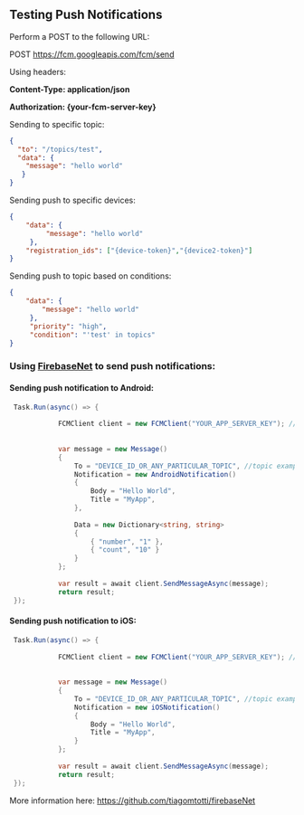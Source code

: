 ## Testing Push Notifications

Perform a POST to the following URL:

POST https://fcm.googleapis.com/fcm/send

Using headers:

**Content-Type: application/json**

**Authorization: {your-fcm-server-key}**


Sending to specific topic:
```json
{
  "to": "/topics/test",
  "data": {
    "message": "hello world"
   }
}
```

Sending push to specific devices:
```json
{
    "data": {
         "message": "hello world"
     },
    "registration_ids": ["{device-token}","{device2-token}"]
}
```

Sending push to topic based on conditions:

```json
{
    "data": {
        "message": "hello world"
     },
     "priority": "high",
     "condition": "'test' in topics"
}
```

### Using [FirebaseNet](https://www.nuget.org/packages/firebaseNet) to send push notifications:

#### Sending push notification to Android:

```csharp
 Task.Run(async() => {
 
            FCMClient client = new FCMClient("YOUR_APP_SERVER_KEY"); //as derived from https://console.firebase.google.com/project/
            
            
            var message = new Message()
            {
                To = "DEVICE_ID_OR_ANY_PARTICULAR_TOPIC", //topic example /topics/all
                Notification = new AndroidNotification()
                {
                    Body = "Hello World",
                    Title = "MyApp",
                },
                
                Data = new Dictionary<string, string>
                {
                    { "number", "1" },
                    { "count", "10" }
                }
            };
           
            var result = await client.SendMessageAsync(message);
            return result;
 });
```
#### Sending push notification to iOS:

```csharp
 Task.Run(async() => {
 
            FCMClient client = new FCMClient("YOUR_APP_SERVER_KEY"); //as derived from https://console.firebase.google.com/project/
            
            
            var message = new Message()
            {
                To = "DEVICE_ID_OR_ANY_PARTICULAR_TOPIC", //topic example /topics/all
                Notification = new iOSNotification()
                {
                    Body = "Hello World",
                    Title = "MyApp",
                }
            };
           
            var result = await client.SendMessageAsync(message);
            return result;
 });
```
More information here: https://github.com/tiagomtotti/firebaseNet        
